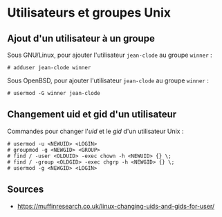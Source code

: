 Utilisateurs et groupes Unix
============================

## Ajout d'un utilisateur à un groupe
Sous GNU/Linux, pour ajouter l'utilisateur `jean-clode` au groupe `winner` :
```
# adduser jean-clode winner
```

Sous OpenBSD, pour ajouter l'utilisateur `jean-clode` au groupe `winner` :
```
# usermod -G winner jean-clode
```

## Changement uid et gid d'un utilisateur
Commandes pour changer l'*uid* et le *gid* d'un utilisateur Unix :
```
# usermod -u <NEWUID> <LOGIN>    
# groupmod -g <NEWGID> <GROUP>
# find / -user <OLDUID> -exec chown -h <NEWUID> {} \;
# find / -group <OLDGID> -exec chgrp -h <NEWGID> {} \;
# usermod -g <NEWGID> <LOGIN>
```

## Sources
* https://muffinresearch.co.uk/linux-changing-uids-and-gids-for-user/
